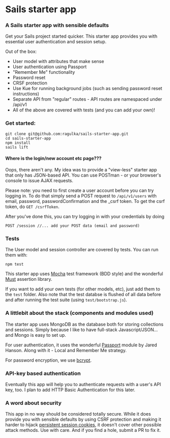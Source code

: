 # Sails starter app
### A Sails starter app with sensible defaults

Get your Sails project started quicker. This starter app provides you with essential user authentication and session setup.

Out of the box:

* User model with attributes that make sense
* User authentication using Passport
* "Remember Me" functionality
* Password reset
* CRSF protection
* Use Kue for running background jobs (such as sending password reset instructions)
* Separate API from "regular" routes - API routes are namespaced under /api/v1
* All of the above are covered with tests (and you can add your own)!

### Get started:

    git clone git@github.com:ragulka/sails-starter-app.git
    cd sails-starter-app
    npm install
    sails lift

#### Where is the login/new account etc page???

Oops, there aren't any. My idea was to provide a "view-less" starter app that only has JSON-based API. You can use POSTman - or your browser's console to issue AJAX requests.

Please note: you need to first create a user account before you can try logging in. To do that simply send a POST request to `/api/v1/users` with email, password, passwordConfirmation and the _csrf token. To get the csrf token, do `GET /csrfToken`.

After you've done this, you can try logging in with your credentials by doing

    POST /session //... add your POST data (email and password)

### Tests

The User model and session controller are covered by tests. You can run them with:

    npm test


This starter app uses [Mocha](http://visionmedia.github.io/mocha/) test framework (BDD style) and the wonderful [Must](https://github.com/moll/js-must) assertion library.

If you want to add your own tests (for other models, etc), just add them to the `test` folder. Also note that the test databse is flushed of all data before and after running the test suite (using `test/bootstrap.js`).

### A littlebit about the stack (components and modules used)

The starter app uses MongoDB as the database both for storing collections and sessions. Simply because I like to have full-stack Javascript/JSON... and Mongo is easy to set up.

For user authentication, it uses the wonderful [Passport](http://passportjs.org/) module by Jared Hanson. Along with it - Local and Remember Me strategy.

For password encryption, we use [bcrypt](http://codahale.com/how-to-safely-store-a-password/).

### API-key based authentication

Eventually this app will help you to authenticate requests with a user's API key, too. I plan to add HTTP Basic Authentication for this later.

### A word about security

This app in no way should be considered totally secure. While it does provide you with sensible defaults by using CSRF protection and making it harder to hijack [persistent session cookies](http://fishbowl.pastiche.org/2004/01/19/persistent_login_cookie_best_practice/), it doesn't cover other possible attack methods. Use with care. And if you find a hole, submit a PR to fix it. 